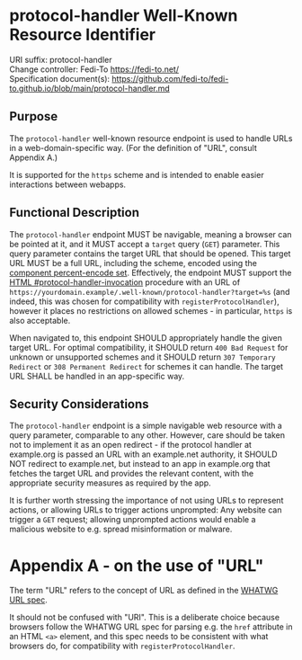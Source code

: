 # protocol-handler Well-Known Resource Identifier

URI suffix: protocol-handler  
Change controller: Fedi-To https://fedi-to.net/  
Specification document(s): https://github.com/fedi-to/fedi-to.github.io/blob/main/protocol-handler.md

## Purpose

The `protocol-handler` well-known resource endpoint is used to handle URLs in
a web-domain-specific way. (For the definition of "URL", consult Appendix A.)

It is supported for the `https` scheme and is intended to enable easier
interactions between webapps.

## Functional Description

The `protocol-handler` endpoint MUST be navigable, meaning a browser can be
pointed at it, and it MUST accept a `target` query (`GET`) parameter. This query
parameter contains the target URL that should be opened. This target URL MUST
be a full URL, including the scheme, encoded using the
[component percent-encode set]. Effectively, the endpoint MUST support the
[HTML #protocol-handler-invocation] procedure with an URL of
`https://yourdomain.example/.well-known/protocol-handler?target=%s` (and indeed,
this was chosen for compatibility with `registerProtocolHandler`), however it
places no restrictions on allowed schemes - in particular, `https` is also
acceptable.

When navigated to, this endpoint SHOULD appropriately handle the given target
URL. For optimal compatibility, it SHOULD return `400 Bad Request` for unknown
or unsupported schemes and it SHOULD return `307 Temporary Redirect` or
`308 Permanent Redirect` for schemes it can handle. The target URL SHALL be
handled in an app-specific way.

[component percent-encode set]: https://url.spec.whatwg.org/#component-percent-encode-set
[HTML #protocol-handler-invocation]: https://html.spec.whatwg.org/multipage/system-state.html#protocol-handler-invocation

## Security Considerations

The `protocol-handler` endpoint is a simple navigable web resource with a query
parameter, comparable to any other. However, care should be taken not to
implement it as an open redirect - if the protocol handler at example.org is
passed an URL with an example.net authority, it SHOULD NOT redirect to
example.net, but instead to an app in example.org that fetches the target URL
and provides the relevant content, with the appropriate security measures as
required by the app.

It is further worth stressing the importance of not using URLs to represent
actions, or allowing URLs to trigger actions unprompted: Any website can trigger
a `GET` request; allowing unprompted actions would enable a malicious website to
e.g. spread misinformation or malware.

# Appendix A - on the use of "URL"

The term "URL" refers to the concept of URL as defined in the [WHATWG URL spec].

It should not be confused with "URI". This is a deliberate choice because
browsers follow the WHATWG URL spec for parsing e.g. the `href` attribute in an
HTML `<a>` element, and this spec needs to be consistent with what browsers do,
for compatibility with `registerProtocolHandler`.

[WHATWG URL spec]: https://url.spec.whatwg.org/
